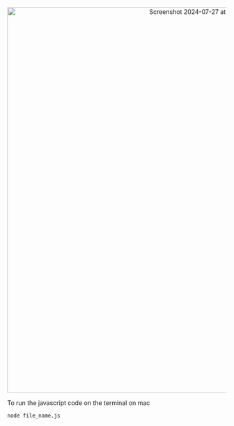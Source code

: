 <div align=center><img width="884" alt="Screenshot 2024-07-27 at 1 21 14 PM" src="https://github.com/user-attachments/assets/135d0ea7-5e36-4ffd-bb0b-edde6ba5e268"></div>

To run the javascript code on the terminal on mac
```
node file_name.js
```
